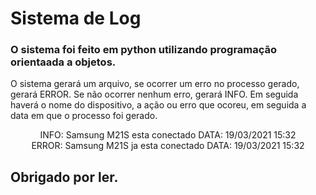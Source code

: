 # Sistema de Log

### O sistema foi feito em python utilizando programação orientaada a objetos.

O sistema gerará um arquivo, se ocorrer um erro no processo gerado, gerará ERROR. Se não ocorrer nenhum erro, gerará INFO. Em seguida haverá o nome do dispositivo, a ação ou erro que ocoreu, em seguida a data em que o processo foi gerado.

<p align="center">
INFO: Samsung M21S esta conectado DATA: 19/03/2021 15:32 <br>
ERROR: Samsung M21S ja esta conectado DATA: 19/03/2021 15:32
</p>

## Obrigado por ler.
